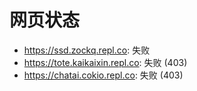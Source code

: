 # 网页状态
- https://ssd.zockq.repl.co: 失败
- https://tote.kaikaixin.repl.co: 失败 (403)
- https://chatai.cokio.repl.co: 失败 (403)

